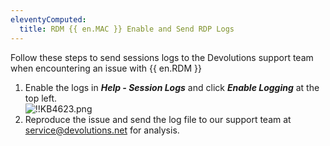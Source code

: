 ```yaml
---
eleventyComputed:
  title: RDM {{ en.MAC }} Enable and Send RDP Logs
---
```

Follow these steps to send sessions logs to the Devolutions support team when encountering an issue with {{ en.RDM }}  

1. Enable the logs in ***Help - Session Logs*** and click ***Enable Logging*** at the top left.  
![!!KB4623.png](/img/en/kb/KB4623.png)
1. Reproduce the issue and send the log file to our support team at [service@devolutions.net](mailto:service@devolutions.net) for analysis.
